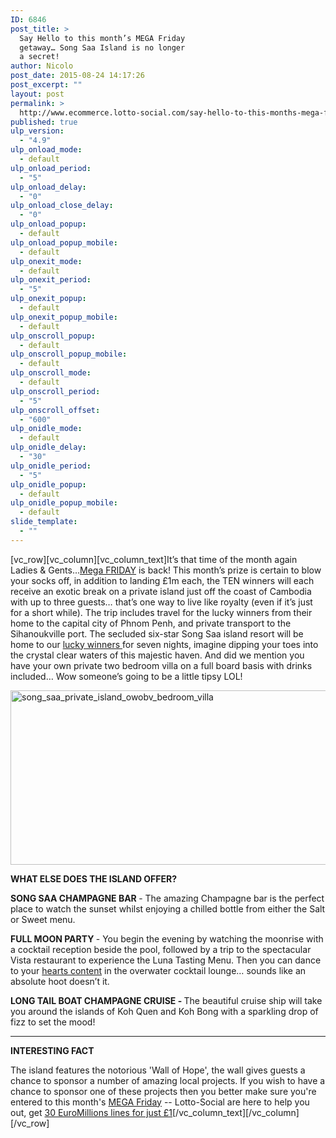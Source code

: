 ```yaml
---
ID: 6846
post_title: >
  Say Hello to this month’s MEGA Friday
  getaway… Song Saa Island is no longer
  a secret!
author: Nicolo
post_date: 2015-08-24 14:17:26
post_excerpt: ""
layout: post
permalink: >
  http://www.ecommerce.lotto-social.com/say-hello-to-this-months-mega-friday-getaway-song-saa-island-is-no-longer-a-secret/
published: true
ulp_version:
  - "4.9"
ulp_onload_mode:
  - default
ulp_onload_period:
  - "5"
ulp_onload_delay:
  - "0"
ulp_onload_close_delay:
  - "0"
ulp_onload_popup:
  - default
ulp_onload_popup_mobile:
  - default
ulp_onexit_mode:
  - default
ulp_onexit_period:
  - "5"
ulp_onexit_popup:
  - default
ulp_onexit_popup_mobile:
  - default
ulp_onscroll_popup:
  - default
ulp_onscroll_popup_mobile:
  - default
ulp_onscroll_mode:
  - default
ulp_onscroll_period:
  - "5"
ulp_onscroll_offset:
  - "600"
ulp_onidle_mode:
  - default
ulp_onidle_delay:
  - "30"
ulp_onidle_period:
  - "5"
ulp_onidle_popup:
  - default
ulp_onidle_popup_mobile:
  - default
slide_template:
  - ""
---
```

[vc_row][vc_column][vc_column_text]<span style="font-weight: 400;">It’s that time of the month again Ladies &amp; Gents…<a href="/win-lottery-syndicates/?OL=8&amp;TP1=blog&amp;TP2=&amp;IP=&amp;Prosub_ID=2090&amp;a_bid=9f7cc6b8">Mega FRIDAY</a> is back! This month’s prize is certain to blow your socks off, in addition to landing £1m each, the TEN winners will each receive an exotic break on a private island just off the coast of Cambodia with up to three guests… that’s one way to live like royalty (even if it’s just for a short while). The trip includes travel for the lucky winners from their home to the capital city of Phnom Penh, and private transport to the Sihanoukville port. The secluded six-star Song Saa island resort will be home to our <a href="/win-lottery-syndicates/?OL=8&amp;TP1=blog&amp;TP2=&amp;IP=&amp;Prosub_ID=2090&amp;a_bid=9f7cc6b8">lucky winners </a>for seven nights, imagine dipping your toes into the crystal clear waters of this majestic haven. And did we mention you have your own private two bedroom villa on a full board basis with drinks included… Wow someone’s going to be a little tipsy LOL!</span>

<!--more-->

<img class="alignnone wp-image-391 " src="http://news-lotto-social.s3.amazonaws.com/news/wp-content/uploads/2015/08/song_saa_private_island_owobv_bedroom_villa.jpg" alt="song_saa_private_island_owobv_bedroom_villa" width="726" height="279" />

<strong>WHAT ELSE DOES THE ISLAND OFFER?</strong>

<strong>SONG SAA CHAMPAGNE BAR </strong><span style="font-weight: 400;">- The amazing Champagne bar is the perfect place to watch the sunset whilst enjoying a chilled bottle from either the Salt or Sweet menu.</span>

<strong>FULL MOON PARTY</strong><span style="font-weight: 400;"><strong> </strong>- You begin the evening by watching the moonrise with a cocktail reception beside the pool, followed by a trip to the spectacular Vista restaurant to experience the Luna Tasting Menu. Then you can dance to your <a href="/win-lottery-syndicates/?OL=8&amp;TP1=blog&amp;TP2=&amp;IP=&amp;Prosub_ID=2090&amp;a_bid=9f7cc6b8">hearts content</a> in the overwater cocktail lounge… sounds like an absolute hoot doesn’t it.</span>

<strong>LONG TAIL BOAT CHAMPAGNE CRUISE</strong><b> - </b><span style="font-weight: 400;">The beautiful cruise ship will take you ar</span><span style="font-weight: 400;">ound the islands of Koh Quen and Koh Bong with a sparkling drop of fizz to set the mood!</span>

----------------------------------------------------------------------------------

<strong>INTERESTING FACT</strong>

<span style="font-weight: 400;">The island features the notorious 'Wall of Hope', the wall gives guests a chance to sponsor a number of amazing local projects. If you wish to have a chance to sponsor one of these projects then you better make sure you're entered to this month's <a href="/win-lottery-syndicates/?OL=8&amp;TP1=blog&amp;TP2=&amp;IP=&amp;Prosub_ID=2090&amp;a_bid=9f7cc6b8">MEGA Friday</a> -- Lotto-Social are here to help you out, get <a href="/win-lottery-syndicates/?OL=8&amp;TP1=blog&amp;TP2=&amp;IP=&amp;Prosub_ID=2090&amp;a_bid=9f7cc6b8">30 EuroMillions lines for just £1</a></span>[/vc_column_text][/vc_column][/vc_row]
